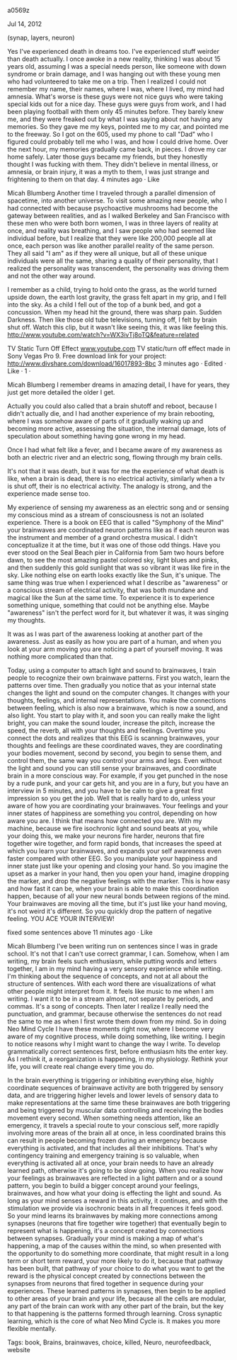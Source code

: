 a0569z

Jul 14, 2012

(synap, layers, neuron)

Yes I've experienced death in dreams too. I've experienced stuff weirder than death actually. I once awoke in a new reality, thinking I was about 15 years old, assuming I was a special needs person, like someone with down syndrome or brain damage, and I was hanging out with these young men who had volunteered to take me on a trip. Then I realized I could not remember my name, their names, where I was, where I lived, my mind had amnesia. What's worse is these guys were not nice guys who were taking special kids out for a nice day. These guys were guys from work, and I had been playing football with them only 45 minutes before. They barely knew me, and they were freaked out by what I was saying about not having any memories. So they gave me my keys, pointed me to my car, and pointed me to the freeway. So I got on the 605, used my phone to call "Dad" who I figured could probably tell me who I was, and how I could drive home. Over the next hour, my memories gradually came back, in pieces. I drove my car home safely. Later those guys became my friends, but they honestly thought I was fucking with them. They didn't believe in mental illness, or amnesia, or brain injury, it was a myth to them, I was just strange and frightening to them on that day.
4 minutes ago · Like

Micah Blumberg Another time I traveled through a parallel dimension of spacetime, into another universe. To visit some amazing new people, who I had connected with because psychoactive mushrooms had become the gateway between realities, and as I walked Berkeley and San Francisco with these men who were both born women, I was in three layers of reality at once, and reality was breathing, and I saw people who had seemed like individual before, but I realize that they were like 200,000 people all at once, each person was like another parallel reality of the same person. They all said "I am" as if they were all unique, but all of these unique individuals were all the same, sharing a quality of their personality, that I realized the personality was transcendent, the personality was driving them and not the other way around.

I remember as a child, trying to hold onto the grass, as the world turned upside down, the earth lost gravity, the grass felt apart in my grip, and I fell into the sky. As a child I fell out of the top of a bunk bed, and got a concussion. When my head hit the ground, there was sharp pain. Sudden Darkness. Then like those old tube televisions, turning off, I felt by brain shut off. Watch this clip, but it wasn't like seeing this, it was like feeling this. http://www.youtube.com/watch?v=WX3ivTj8oTQ&feature=related

TV Static Turn Off Effect
www.youtube.com
TV static/turn off effect made in Sony Vegas Pro 9. Free download link for your project: http://www.divshare.com/download/16017893-8bc
3 minutes ago · Edited · Like · 1 · 

Micah Blumberg I remember dreams in amazing detail, I have for years, they just get more detailed the older I get.

Actually you could also called that a brain shutoff and reboot, because I didn't actually die, and I had another experience of my brain rebooting, where I was somehow aware of parts of it gradually waking up and becoming more active, assessing the situation, the internal damage, lots of speculation about something having gone wrong in my head.

Once I had what felt like a fever, and I became aware of my awareness as both an electric river and an electric song, flowing through my brain cells.

It's not that it was death, but it was for me the experience of what death is like, when a brain is dead, there is no electrical activity, similarly when a tv is shut off, their is no electrical activity. The analogy is strong, and the experience made sense too.

My experience of sensing my awareness as an electric song and or sensing my conscious mind as a stream of consciousness is not an isolated experience. There is a book on EEG that is called "Symphony of the Mind" your brainwaves are coordinated neuron patterns like as if each neuron was the instrument and member of a grand orchestra musical. I didn't conceptualize it at the time, but it was one of those odd things. Have you ever stood on the Seal Beach pier in California from 5am two hours before dawn, to see the most amazing pastel colored sky, light blues and pinks, and then suddenly this gold sunlight that was so vibrant it was like fire in the sky. Like nothing else on earth looks exactly like the Sun, it's unique. The same thing was true when I experienced what I describe as "awareness" or a conscious stream of electrical activity, that was both mundane and magical like the Sun at the same time. To experience it is to experience something unique, something that could not be anything else. Maybe "awareness" isn't the perfect word for it, but whatever it was, it was singing my thoughts.

It was as I was part of the awareness looking at another part of the awareness. Just as easily as how you are part of a human, and when you look at your arm moving you are noticing a part of yourself moving. It was nothing more complicated than that.

Today, using a computer to attach light and sound to brainwaves, I train people to recognize their own brainwave patterns. First you watch, learn the patterns over time. Then gradually you notice that as your internal state changes the light and sound on the computer changes. It changes with your thoughts, feelings, and internal representations. You make the connections between feeling, which is also now a brainwave, which is now a sound, and also light. You start to play with it, and soon you can really make the light bright, you can make the sound louder, increase the pitch, increase the speed, the reverb, all with your thoughts and feelings. Overtime you connect the dots and realizes that this EEG is scanning brainwaves, your thoughts and feelings are these coordinated waves, they are coordinating your bodies movement, second by second, you begin to sense them, and control them, the same way you control your arms and legs. Even without the light and sound you can still sense your brainwaves, and coordinate brain in a more conscious way. For example, if you get punched in the nose by a rude punk, and your car gets hit, and you are in a fury, but you have an interview in 5 minutes, and you have to be calm to give a great first impression so you get the job. Well that is really hard to do, unless your aware of how you are coordinating your brainwaves. Your feelings and your inner states of happiness are something you control, depending on how aware you are. I think that means how connected you are. With my machine, because we fire isochronic light and sound beats at you, while your doing this, we make your neurons fire harder, neurons that fire together wire together, and form rapid bonds, that increases the speed at which you learn your brainwaves, and expands your self awareness even faster compared with other EEG. So you manipulate your happiness and inner state just like your opening and closing your hand. So you imagine the upset as a marker in your hand, then you open your hand, imagine dropping the marker, and drop the negative feelings with the marker. This is how easy and how fast it can be, when your brain is able to make this coordination happen, because of all your new neural bonds between regions of the mind. Your brainwaves are moving all the time, but it's just like your hand moving, it's not weird it's different. So you quickly drop the pattern of negative feeling. YOU ACE YOUR INTERVIEW!


fixed some sentences above
11 minutes ago · Like

Micah Blumberg I've been writing run on sentences since I was in grade school. It's not that I can't use correct grammar, I can. Somehow, when I am writing, my brain feels such enthusiasm, while putting words and letters together, I am in my mind having a very sensory experience while writing. I'm thinking about the sequence of concepts, and not at all about the structure of sentences. With each word there are visualizations of what other people might interpret from it. It feels like music to me when I am writing. I want it to be in a stream almost, not separate by periods, and commas. It's a song of concepts. Then later I realize I really need the punctuation, and grammar, because otherwise the sentences do not read the same to me as when I first wrote them down from my mind. So in doing Neo Mind Cycle I have these moments right now, where I become very aware of my cognitive process, while doing something, like writing. I begin to notice reasons why I might want to change the way I write. To develop grammatically correct sentences first, before enthusiasm hits the enter key. As I rethink it, a reorganization is happening, in my physiology. Rethink your life, you will create real change every time you do.

In the brain everything is triggering or inhibiting everything else, highly coordinate sequences of brainwave activity are both triggered by sensory data, and are triggering higher levels and lower levels of sensory data to make representations at the same time these brainwaves are both triggering and being triggered by muscular data controlling and receiving the bodies movement every second. When something needs attention, like an emergency, it travels a special route to your conscious self, more rapidly involving more areas of the brain all at once, in less coordinated brains this can result in people becoming frozen during an emergency because everything is activated, and that includes all their inhibitions. That's why contingency training and emergency training is so valuable, when everything is activated all at once, your brain needs to have an already learned path, otherwise it's going to be slow going. When you realize how your feelings as brainwaves are reflected in a light pattern and or a sound pattern, you begin to build a bigger concept around your feelings, brainwaves, and how what your doing is effecting the light and sound. As long as your mind senses a reward in this activity, it continues, and with the stimulation we provide via isochronic beats in all frequences it feels good. So your mind learns its brainwaves by making more connections among synapses (neurons that fire together wire together) that eventually begin to represent what is happening, it's a concept created by connections between synapses. Gradually your mind is making a map of what's happening, a map of the causes within the mind, so when presented with the opportunity to do something more coordinate, that might result in a long term or short term reward, your more likely to do it, because that pathway has been built, that pathway of your choice to do what you want to get the reward is the physical concept created by connections between the synapses from neurons that fired together in sequence during your experiences. These learned patterns in synapses, then begin to be applied to other areas of your brain and your life, because all the cells are modular, any part of the brain can work with any other part of the brain, but the key to that happening is the patterns formed through learning. Cross synaptic learning, which is the core of what Neo Mind Cycle is. It makes you more flexible mentally.

Tags:
  book, Brains, brainwaves, choice, killed, Neuro, neurofeedback, website
